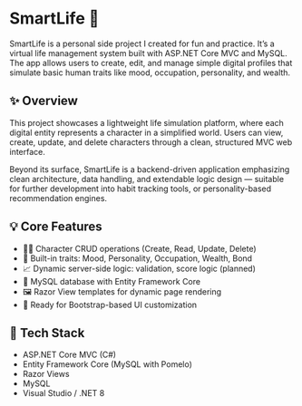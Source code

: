 # SmartLife 🌱  
SmartLife is a personal side project I created for fun and practice. It’s a virtual life management system built with ASP.NET Core MVC and MySQL. The app allows users to create, edit, and manage simple digital profiles that simulate basic human traits like mood, occupation, personality, and wealth.

## ✨ Overview
This project showcases a lightweight life simulation platform, where each digital entity represents a character in a simplified world. Users can view, create, update, and delete characters through a clean, structured MVC web interface.

Beyond its surface, SmartLife is a backend-driven application emphasizing clean architecture, data handling, and extendable logic design — suitable for further development into habit tracking tools, or personality-based recommendation engines.

## 💡 Core Features
- 🧍‍♂️ Character CRUD operations (Create, Read, Update, Delete)
- 🧠 Built-in traits: Mood, Personality, Occupation, Wealth, Bond
- 📈 Dynamic server-side logic: validation, score logic (planned)
- 💾 MySQL database with Entity Framework Core
- 🖼 Razor View templates for dynamic page rendering
- 🎨 Ready for Bootstrap-based UI customization

## 🧰 Tech Stack
- ASP.NET Core MVC (C#)
- Entity Framework Core (MySQL with Pomelo)
- Razor Views
- MySQL
- Visual Studio / .NET 8

